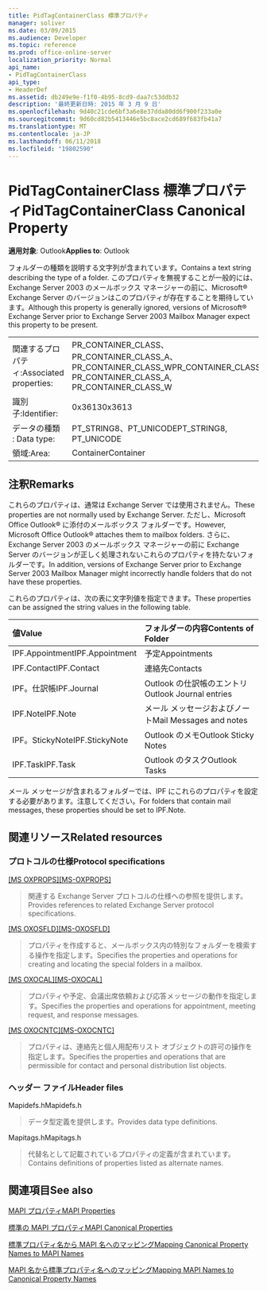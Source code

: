 ```yaml
---
title: PidTagContainerClass 標準プロパティ
manager: soliver
ms.date: 03/09/2015
ms.audience: Developer
ms.topic: reference
ms.prod: office-online-server
localization_priority: Normal
api_name:
- PidTagContainerClass
api_type:
- HeaderDef
ms.assetid: db249e9e-f1f0-4b95-8cd9-daa7c53ddb32
description: '最終更新日時: 2015 年 3 月 9 日'
ms.openlocfilehash: 9d40c21cde6bf3a6e8e37dda80dd6f900f233a0e
ms.sourcegitcommit: 9d60cd82b5413446e5bc8ace2cd689f683fb41a7
ms.translationtype: MT
ms.contentlocale: ja-JP
ms.lasthandoff: 06/11/2018
ms.locfileid: "19802590"
---
```

# <a name="pidtagcontainerclass-canonical-property"></a><span data-ttu-id="9d1ab-103">PidTagContainerClass 標準プロパティ</span><span class="sxs-lookup"><span data-stu-id="9d1ab-103">PidTagContainerClass Canonical Property</span></span>

  
  
<span data-ttu-id="9d1ab-104">**適用対象**: Outlook</span><span class="sxs-lookup"><span data-stu-id="9d1ab-104">**Applies to**: Outlook</span></span> 
  
<span data-ttu-id="9d1ab-105">フォルダーの種類を説明する文字列が含まれています。</span><span class="sxs-lookup"><span data-stu-id="9d1ab-105">Contains a text string describing the type of a folder.</span></span> <span data-ttu-id="9d1ab-106">このプロパティを無視することが一般的には、Exchange Server 2003 のメールボックス マネージャーの前に、Microsoft® Exchange Server のバージョンはこのプロパティが存在することを期待しています。</span><span class="sxs-lookup"><span data-stu-id="9d1ab-106">Although this property is generally ignored, versions of Microsoft® Exchange Server prior to Exchange Server 2003 Mailbox Manager expect this property to be present.</span></span>
  
|||
|:-----|:-----|
|<span data-ttu-id="9d1ab-107">関連するプロパティ:</span><span class="sxs-lookup"><span data-stu-id="9d1ab-107">Associated properties:</span></span>  <br/> |<span data-ttu-id="9d1ab-108">PR_CONTAINER_CLASS、PR_CONTAINER_CLASS_A、PR_CONTAINER_CLASS_W</span><span class="sxs-lookup"><span data-stu-id="9d1ab-108">PR_CONTAINER_CLASS, PR_CONTAINER_CLASS_A, PR_CONTAINER_CLASS_W</span></span>  <br/> |
|<span data-ttu-id="9d1ab-109">識別子:</span><span class="sxs-lookup"><span data-stu-id="9d1ab-109">Identifier:</span></span>  <br/> |<span data-ttu-id="9d1ab-110">0x3613</span><span class="sxs-lookup"><span data-stu-id="9d1ab-110">0x3613</span></span>  <br/> |
|<span data-ttu-id="9d1ab-111">データの種類 : </span><span class="sxs-lookup"><span data-stu-id="9d1ab-111">Data type:</span></span>  <br/> |<span data-ttu-id="9d1ab-112">PT_STRING8、PT_UNICODE</span><span class="sxs-lookup"><span data-stu-id="9d1ab-112">PT_STRING8, PT_UNICODE</span></span>  <br/> |
|<span data-ttu-id="9d1ab-113">領域:</span><span class="sxs-lookup"><span data-stu-id="9d1ab-113">Area:</span></span>  <br/> |<span data-ttu-id="9d1ab-114">Container</span><span class="sxs-lookup"><span data-stu-id="9d1ab-114">Container</span></span>  <br/> |
   
## <a name="remarks"></a><span data-ttu-id="9d1ab-115">注釈</span><span class="sxs-lookup"><span data-stu-id="9d1ab-115">Remarks</span></span>

<span data-ttu-id="9d1ab-116">これらのプロパティは、通常は Exchange Server では使用されません。</span><span class="sxs-lookup"><span data-stu-id="9d1ab-116">These properties are not normally used by Exchange Server.</span></span> <span data-ttu-id="9d1ab-117">ただし、Microsoft Office Outlook® に添付のメールボックス フォルダーです。</span><span class="sxs-lookup"><span data-stu-id="9d1ab-117">However, Microsoft Office Outlook® attaches them to mailbox folders.</span></span> <span data-ttu-id="9d1ab-118">さらに、Exchange Server 2003 のメールボックス マネージャーの前に Exchange Server のバージョンが正しく処理されないこれらのプロパティを持たないフォルダーです。</span><span class="sxs-lookup"><span data-stu-id="9d1ab-118">In addition, versions of Exchange Server prior to Exchange Server 2003 Mailbox Manager might incorrectly handle folders that do not have these properties.</span></span>
  
<span data-ttu-id="9d1ab-119">これらのプロパティは、次の表に文字列値を指定できます。</span><span class="sxs-lookup"><span data-stu-id="9d1ab-119">These properties can be assigned the string values in the following table.</span></span>
  
|<span data-ttu-id="9d1ab-120">**値**</span><span class="sxs-lookup"><span data-stu-id="9d1ab-120">**Value**</span></span>|<span data-ttu-id="9d1ab-121">**フォルダーの内容**</span><span class="sxs-lookup"><span data-stu-id="9d1ab-121">**Contents of Folder**</span></span>|
|:-----|:-----|
|<span data-ttu-id="9d1ab-122">IPF.Appointment</span><span class="sxs-lookup"><span data-stu-id="9d1ab-122">IPF.Appointment</span></span>  <br/> |<span data-ttu-id="9d1ab-123">予定</span><span class="sxs-lookup"><span data-stu-id="9d1ab-123">Appointments</span></span>  <br/> |
|<span data-ttu-id="9d1ab-124">IPF.Contact</span><span class="sxs-lookup"><span data-stu-id="9d1ab-124">IPF.Contact</span></span>  <br/> |<span data-ttu-id="9d1ab-125">連絡先</span><span class="sxs-lookup"><span data-stu-id="9d1ab-125">Contacts</span></span>  <br/> |
|<span data-ttu-id="9d1ab-126">IPF。仕訳帳</span><span class="sxs-lookup"><span data-stu-id="9d1ab-126">IPF.Journal</span></span>  <br/> |<span data-ttu-id="9d1ab-127">Outlook の仕訳帳のエントリ</span><span class="sxs-lookup"><span data-stu-id="9d1ab-127">Outlook Journal entries</span></span>  <br/> |
|<span data-ttu-id="9d1ab-128">IPF.Note</span><span class="sxs-lookup"><span data-stu-id="9d1ab-128">IPF.Note</span></span>  <br/> |<span data-ttu-id="9d1ab-129">メール メッセージおよびノート</span><span class="sxs-lookup"><span data-stu-id="9d1ab-129">Mail Messages and notes</span></span>  <br/> |
|<span data-ttu-id="9d1ab-130">IPF。StickyNote</span><span class="sxs-lookup"><span data-stu-id="9d1ab-130">IPF.StickyNote</span></span>  <br/> |<span data-ttu-id="9d1ab-131">Outlook のメモ</span><span class="sxs-lookup"><span data-stu-id="9d1ab-131">Outlook Sticky Notes</span></span>  <br/> |
|<span data-ttu-id="9d1ab-132">IPF.Task</span><span class="sxs-lookup"><span data-stu-id="9d1ab-132">IPF.Task</span></span>  <br/> |<span data-ttu-id="9d1ab-133">Outlook のタスク</span><span class="sxs-lookup"><span data-stu-id="9d1ab-133">Outlook Tasks</span></span>  <br/> |
   
<span data-ttu-id="9d1ab-134">メール メッセージが含まれるフォルダーでは、IPF にこれらのプロパティを設定する必要があります。注意してください。</span><span class="sxs-lookup"><span data-stu-id="9d1ab-134">For folders that contain mail messages, these properties should be set to IPF.Note.</span></span>
  
## <a name="related-resources"></a><span data-ttu-id="9d1ab-135">関連リソース</span><span class="sxs-lookup"><span data-stu-id="9d1ab-135">Related resources</span></span>

### <a name="protocol-specifications"></a><span data-ttu-id="9d1ab-136">プロトコルの仕様</span><span class="sxs-lookup"><span data-stu-id="9d1ab-136">Protocol specifications</span></span>

<span data-ttu-id="9d1ab-137">[[MS OXPROPS]](http://msdn.microsoft.com/library/f6ab1613-aefe-447d-a49c-18217230b148%28Office.15%29.aspx)</span><span class="sxs-lookup"><span data-stu-id="9d1ab-137">[[MS-OXPROPS]](http://msdn.microsoft.com/library/f6ab1613-aefe-447d-a49c-18217230b148%28Office.15%29.aspx)</span></span>
  
> <span data-ttu-id="9d1ab-138">関連する Exchange Server プロトコルの仕様への参照を提供します。</span><span class="sxs-lookup"><span data-stu-id="9d1ab-138">Provides references to related Exchange Server protocol specifications.</span></span>
    
<span data-ttu-id="9d1ab-139">[[MS OXOSFLD]](http://msdn.microsoft.com/library/a60e9c16-2ba8-424b-b60c-385a8a2837cb%28Office.15%29.aspx)</span><span class="sxs-lookup"><span data-stu-id="9d1ab-139">[[MS-OXOSFLD]](http://msdn.microsoft.com/library/a60e9c16-2ba8-424b-b60c-385a8a2837cb%28Office.15%29.aspx)</span></span>
  
> <span data-ttu-id="9d1ab-140">プロパティを作成すると、メールボックス内の特別なフォルダーを検索する操作を指定します。</span><span class="sxs-lookup"><span data-stu-id="9d1ab-140">Specifies the properties and operations for creating and locating the special folders in a mailbox.</span></span>
    
<span data-ttu-id="9d1ab-141">[[MS OXOCAL]](http://msdn.microsoft.com/library/09861fde-c8e4-4028-9346-e7c214cfdba1%28Office.15%29.aspx)</span><span class="sxs-lookup"><span data-stu-id="9d1ab-141">[[MS-OXOCAL]](http://msdn.microsoft.com/library/09861fde-c8e4-4028-9346-e7c214cfdba1%28Office.15%29.aspx)</span></span>
  
> <span data-ttu-id="9d1ab-142">プロパティや予定、会議出席依頼および応答メッセージの動作を指定します。</span><span class="sxs-lookup"><span data-stu-id="9d1ab-142">Specifies the properties and operations for appointment, meeting request, and response messages.</span></span>
    
<span data-ttu-id="9d1ab-143">[[MS OXOCNTC]](http://msdn.microsoft.com/library/9b636532-9150-4836-9635-9c9b756c9ccf%28Office.15%29.aspx)</span><span class="sxs-lookup"><span data-stu-id="9d1ab-143">[[MS-OXOCNTC]](http://msdn.microsoft.com/library/9b636532-9150-4836-9635-9c9b756c9ccf%28Office.15%29.aspx)</span></span>
  
> <span data-ttu-id="9d1ab-144">プロパティは、連絡先と個人用配布リスト オブジェクトの許可の操作を指定します。</span><span class="sxs-lookup"><span data-stu-id="9d1ab-144">Specifies the properties and operations that are permissible for contact and personal distribution list objects.</span></span>
    
### <a name="header-files"></a><span data-ttu-id="9d1ab-145">ヘッダー ファイル</span><span class="sxs-lookup"><span data-stu-id="9d1ab-145">Header files</span></span>

<span data-ttu-id="9d1ab-146">Mapidefs.h</span><span class="sxs-lookup"><span data-stu-id="9d1ab-146">Mapidefs.h</span></span>
  
> <span data-ttu-id="9d1ab-147">データ型定義を提供します。</span><span class="sxs-lookup"><span data-stu-id="9d1ab-147">Provides data type definitions.</span></span>
    
<span data-ttu-id="9d1ab-148">Mapitags.h</span><span class="sxs-lookup"><span data-stu-id="9d1ab-148">Mapitags.h</span></span>
  
> <span data-ttu-id="9d1ab-149">代替名として記載されているプロパティの定義が含まれています。</span><span class="sxs-lookup"><span data-stu-id="9d1ab-149">Contains definitions of properties listed as alternate names.</span></span>
    
## <a name="see-also"></a><span data-ttu-id="9d1ab-150">関連項目</span><span class="sxs-lookup"><span data-stu-id="9d1ab-150">See also</span></span>



[<span data-ttu-id="9d1ab-151">MAPI プロパティ</span><span class="sxs-lookup"><span data-stu-id="9d1ab-151">MAPI Properties</span></span>](mapi-properties.md)
  
[<span data-ttu-id="9d1ab-152">標準の MAPI プロパティ</span><span class="sxs-lookup"><span data-stu-id="9d1ab-152">MAPI Canonical Properties</span></span>](mapi-canonical-properties.md)
  
[<span data-ttu-id="9d1ab-153">標準プロパティ名から MAPI 名へのマッピング</span><span class="sxs-lookup"><span data-stu-id="9d1ab-153">Mapping Canonical Property Names to MAPI Names</span></span>](mapping-canonical-property-names-to-mapi-names.md)
  
[<span data-ttu-id="9d1ab-154">MAPI 名から標準プロパティ名へのマッピング</span><span class="sxs-lookup"><span data-stu-id="9d1ab-154">Mapping MAPI Names to Canonical Property Names</span></span>](mapping-mapi-names-to-canonical-property-names.md)

